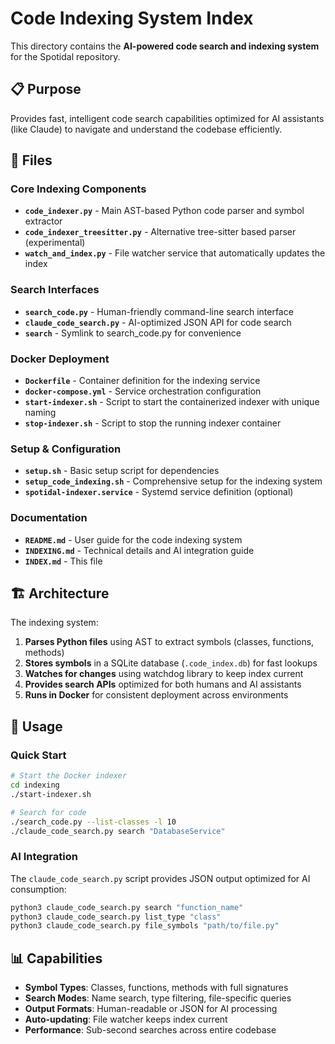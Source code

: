 # Code Indexing System Index

This directory contains the **AI-powered code search and indexing system** for the Spotidal repository.

## 📋 Purpose

Provides fast, intelligent code search capabilities optimized for AI assistants (like Claude) to navigate and understand the codebase efficiently.

## 📁 Files

### Core Indexing Components

- **`code_indexer.py`** - Main AST-based Python code parser and symbol extractor
- **`code_indexer_treesitter.py`** - Alternative tree-sitter based parser (experimental)
- **`watch_and_index.py`** - File watcher service that automatically updates the index

### Search Interfaces

- **`search_code.py`** - Human-friendly command-line search interface
- **`claude_code_search.py`** - AI-optimized JSON API for code search
- **`search`** - Symlink to search_code.py for convenience

### Docker Deployment

- **`Dockerfile`** - Container definition for the indexing service
- **`docker-compose.yml`** - Service orchestration configuration
- **`start-indexer.sh`** - Script to start the containerized indexer with unique naming
- **`stop-indexer.sh`** - Script to stop the running indexer container

### Setup & Configuration

- **`setup.sh`** - Basic setup script for dependencies
- **`setup_code_indexing.sh`** - Comprehensive setup for the indexing system
- **`spotidal-indexer.service`** - Systemd service definition (optional)

### Documentation

- **`README.md`** - User guide for the code indexing system
- **`INDEXING.md`** - Technical details and AI integration guide
- **`INDEX.md`** - This file

## 🏗️ Architecture

The indexing system:

1. **Parses Python files** using AST to extract symbols (classes, functions, methods)
2. **Stores symbols** in a SQLite database (`.code_index.db`) for fast lookups
3. **Watches for changes** using watchdog library to keep index current
4. **Provides search APIs** optimized for both humans and AI assistants
5. **Runs in Docker** for consistent deployment across environments

## 🚀 Usage

### Quick Start

```bash
# Start the Docker indexer
cd indexing
./start-indexer.sh

# Search for code
./search_code.py --list-classes -l 10
./claude_code_search.py search "DatabaseService"
```

### AI Integration

The `claude_code_search.py` script provides JSON output optimized for AI consumption:

```bash
python3 claude_code_search.py search "function_name"
python3 claude_code_search.py list_type "class"
python3 claude_code_search.py file_symbols "path/to/file.py"
```

## 📊 Capabilities

- **Symbol Types**: Classes, functions, methods with full signatures
- **Search Modes**: Name search, type filtering, file-specific queries
- **Output Formats**: Human-readable or JSON for AI processing
- **Auto-updating**: File watcher keeps index current
- **Performance**: Sub-second searches across entire codebase
